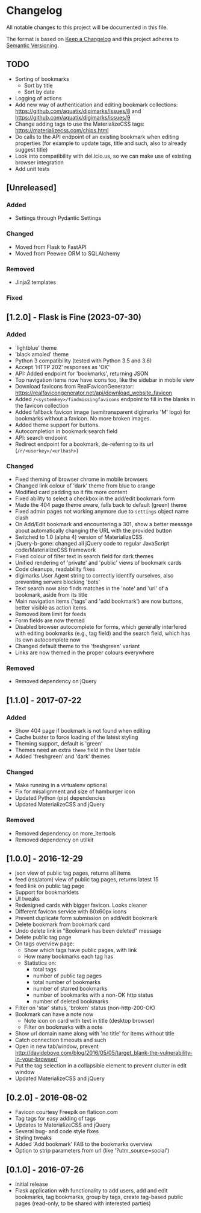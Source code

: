 # Changelog
All notable changes to this project will be documented in this file.

The format is based on [Keep a Changelog](https://keepachangelog.com/en/1.0.0/)
and this project adheres to [Semantic Versioning](https://semver.org/spec/v2.0.0.html).


## TODO

- Sorting of bookmarks
  - Sort by title
  - Sort by date
- Logging of actions
- Add new way of authentication and editing bookmark collections:
  https://github.com/aquatix/digimarks/issues/8 and https://github.com/aquatix/digimarks/issues/9
- Change adding tags to use the MaterializeCSS tags: https://materializecss.com/chips.html
- Do calls to the API endpoint of an existing bookmark when editing properties
  (for example to update tags, title and such, also to already suggest title)
- Look into compatibility with del.icio.us, so we can make use of existing browser integration
- Add unit tests


## [Unreleased]

### Added
- Settings through Pydantic Settings

### Changed
- Moved from Flask to FastAPI
- Moved from Peewee ORM to SQLAlchemy

### Removed
- Jinja2 templates

### Fixed


## [1.2.0] - Flask is Fine (2023-07-30)

### Added
- 'lightblue' theme
- 'black amoled' theme
- Python 3 compatibility (tested with Python 3.5 and 3.6)
- Accept 'HTTP 202' responses as 'OK'
- API: Added endpoint for 'bookmarks', returning JSON
- Top navigation items now have icons too, like the sidebar in mobile view
- Download favicons from RealFaviconGenerator: https://realfavicongenerator.net/api/download_website_favicon
- Added `/<systemkey>/findmissingfavicons` endpoint to fill in the blanks in the favicon collection
- Added fallback favicon image (semitransparent digimarks 'M' logo) for bookmarks without a favicon. No more broken images.
- Added theme support for buttons.
- Autocompletion in bookmark search field
- API: search endpoint
- Redirect endpoint for a bookmark, de-referring to its url (`/r/<userkey>/<urlhash>`)

### Changed
- Fixed theming of browser chrome in mobile browsers
- Changed link colour of 'dark' theme from blue to orange
- Modified card padding so it fits more content
- Fixed ability to select a checkbox in the add/edit bookmark form
- Made the 404 page theme aware, falls back to default (green) theme
- Fixed admin pages not working anymore due to `settings` object name clash
- On Add/Edit bookmark and encountering a 301, show a better message about automatically changing the URL with the provided button
- Switched to 1.0 (alpha 4) version of MaterializeCSS
- jQuery-b-gone: changed all jQuery code to regular JavaScript code/MaterializeCSS framework
- Fixed colour of filter text in search field for dark themes
- Unified rendering of 'private' and 'public' views of bookmark cards
- Code cleanups, readability fixes
- digimarks User Agent string to correctly identify ourselves, also preventing servers blocking 'bots'
- Text search now also finds matches in the 'note' and 'url' of a bookmark, aside from its title
- Main navigation items ('tags' and 'add bookmark') are now buttons, better visible as action items.
- Removed item limit for feeds
- Form fields are now themed
- Disabled browser autocomplete for forms, which generally interfered with editing bookmarks (e.g., tag field) and the search field,
  which has its own autocomplete now
- Changed default theme to the 'freshgreen' variant
- Links are now themed in the proper colours everywhere

### Removed
- Removed dependency on jQuery


## [1.1.0] - 2017-07-22

### Added
- Show 404 page if bookmark is not found when editing
- Cache buster to force loading of the latest styling
- Theming support, default is 'green'
- Themes need an extra `theme` field in the User table
- Added 'freshgreen' and 'dark' themes

### Changed
- Make running in a virtualenv optional
- Fix for misalignment and size of hamburger icon
- Updated Python (pip) dependencies
- Updated MaterializeCSS and jQuery

### Removed
- Removed dependency on more_itertools
- Removed dependency on utilkit


## [1.0.0] - 2016-12-29

- json view of public tag pages, returns all items
- feed (rss/atom) view of public tag pages, returns latest 15
- feed link on public tag page
- Support for bookmarklets
- UI tweaks
- Redesigned cards with bigger favicon. Looks cleaner
- Different favicon service with 60x60px icons
- Prevent duplicate form submission on add/edit bookmark
- Delete bookmark from bookmark card
- Undo delete link in "Bookmark has been deleted" message
- Delete public tag page
- On tags overview page:
  - Show which tags have public pages, with link
  - How many bookmarks each tag has
  - Statistics on:
    - total tags
    - number of public tag pages
    - total number of bookmarks
    - number of starred bookmarks
    - number of bookmarks with a non-OK http status
    - number of deleted bookmarks
- Filter on 'star' status, 'broken' status (non-http-200-OK)
- Bookmark can have a note now
  - Note icon on card with text in title (desktop browser)
  - Filter on bookmarks with a note
- Show url domain name along with 'no title' for items without title
- Catch connection timeouts and such
- Open in new tab/window, prevent
  http://davidebove.com/blog/2016/05/05/target_blank-the-vulnerability-in-your-browser/
- Put the tag selection in a collapsible element to prevent clutter in edit window
- Updated MaterializeCSS and jQuery


## [0.2.0] - 2016-08-02

- Favicon courtesy Freepik on flaticon.com
- Tag tags for easy adding of tags
- Updates to MaterializeCSS and jQuery
- Several bug- and code style fixes
- Styling tweaks
- Added 'Add bookmark' FAB to the bookmarks overview
- Option to strip parameters from url (like '?utm_source=social')


## [0.1.0] - 2016-07-26

- Initial release
- Flask application with functionality to add users, add and edit bookmarks,
  tag bookmarks, group by tags, create tag-based public pages (read-only, to be shared
  with interested parties)
